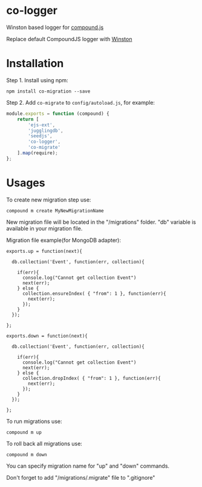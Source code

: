 co-logger
=========

Winston based logger for [compound.js](https://github.com/1602/compound)

Replace default CompoundJS logger with [Winston](https://github.com/flatiron/winston/)

Installation
============

Step 1. Install using npm:

    npm install co-migration --save

Step 2. Add `co-migrate` to `config/autoload.js`, for example:

```javascript
module.exports = function (compound) {
    return [
        'ejs-ext',
        'jugglingdb',
        'seedjs',
        'co-logger',
        'co-migrate'
    ].map(require);
};
```


Usages
======

To create new migration step use:

    compound m create MyNewMigrationName

New migration file will be located in the "/migrations" folder.
"db" variable is available in your migration file.

Migration file example(for MongoDB adapter):


    exports.up = function(next){

      db.collection('Event', function(err, collection){

        if(err){
          console.log("Cannot get collection Event")
          next(err);
        } else {
          collection.ensureIndex( { "from": 1 }, function(err){
            next(err);
          });
        }
      });

    };

    exports.down = function(next){

      db.collection('Event', function(err, collection){

        if(err){
          console.log("Cannot get collection Event")
          next(err);
        } else {
          collection.dropIndex( { "from": 1 }, function(err){
            next(err);
          });
        }
      });

    };


To run migrations use:

    compound m up

To roll back all migrations use:

    compound m down

You can specify migration name for "up" and "down" commands.

Don't forget to add "/migrations/.migrate" file to ".gitignore"

